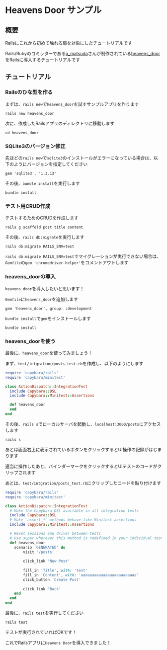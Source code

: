 # Heavens Door サンプル
## 概要

Railsにこれから初めて触れる肩を対象にしたチュートリアルです

Rails/Rubyのコミッターである[a_matsuda](https://github.com/amatsuda)さんが制作されている[heavens_door](https://github.com/amatsuda/heavens_door)をRailsに導入するチュートリアルです

## チュートリアル
### Railsのひな型を作る

まずは、`rails new`で`heavens_door`を試すサンプルアプリを作ります

```shell
rails new heavens_door
```

次に、作成したRailsアプリのディレクトリに移動します

```shell
cd heavens_door
```

### SQLite3のバージョン修正

先ほどの`rails new`で`sqlite3`のインストールがエラーになっている場合は、以下のようにバージョンを指定してください

```ruby:Gemfile
gem 'sqlite3', '1.3.13'
```

その後、`bundle install`を実行します

```shell
bundle install
```

### テスト用CRUD作成

テストするためのCRUDを作成します

```shell
rails g scaffold post title content
```

その後、`rails db:migrate`を実行します

```shell
rails db:migrate RAILS_ENV=test
```

`rails db:migrate RAILS_ENV=test`でマイグレーションが実行できない場合は、`Gemfile`の`gem 'chromedriver-helper'`をコメントアウトします

### heavens_doorの導入

`heavens_door`を導入したいと思います！

`Gemfile`に`heavens_door`を追加します

```ruby:Gemfile
gem 'heavens_door', group: :development
```

`bundle install`で`gem`をインストールします

```shell
bundle install
```

### heavens_doorを使う

最後に、`heavens_door`を使ってみましょう！

まず、`test/intgration/posts_test.rb`を作成し、以下のようにします

```ruby:test/intgration/posts_test.rb
require 'capybara/rails'
require 'capybara/minitest'

class ActionDispatch::IntegrationTest
  include Capybara::DSL
  include Capybara::Minitest::Assertions

  def heavens_door
  end
end
```

その後、`rails s`でローカルサーバを起動し、`localhost:3000/posts`にアクセスします

```shell
rails s
```

あとは画面右上に表示されているボタンをクリックするとUI操作の記録がはじまります

適当に操作したあと、バインダーマークをクリックするとUIテストのコードがクリップされます

あとは、`test/intgration/posts_test.rb`にクリップしたコードを貼り付けます

```ruby:test/intgration/posts_test.rb
require 'capybara/rails'
require 'capybara/minitest'

class ActionDispatch::IntegrationTest
  # Make the Capybara DSL available in all integration tests
  include Capybara::DSL
  # Make `assert_*` methods behave like Minitest assertions
  include Capybara::Minitest::Assertions

  # Reset sessions and driver between tests
  # Use super wherever this method is redefined in your individual test classes
  def heavens_door
    scenario 'GENERATED' do
        visit '/posts'
    
        click_link 'New Post'
    
        fill_in 'Title', with: 'test'
        fill_in 'Content', with: 'aaaaaaaaaaaaaaaaaaaaaaaaa'
        click_button 'Create Post'
    
        click_link 'Back'
    end    
  end
end
```

最後に、`rails test`を実行してください

```shell
rails test
```

テストが実行されていればOKです！

これでRailsアプリに`Heavens Door`を導入できました！